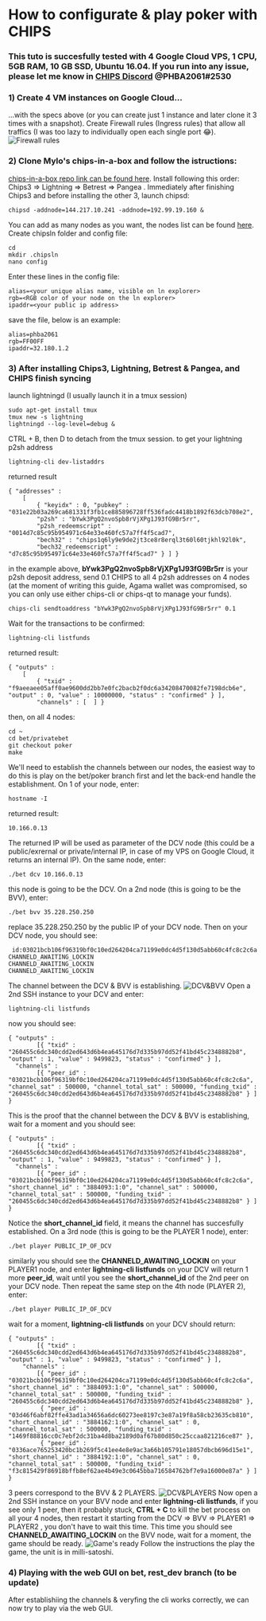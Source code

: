 # How to configurate & play poker with CHIPS
### This tuto is succesfully tested with 4 Google Cloud VPS, 1 CPU, 5GB RAM, 10 GB SSD, Ubuntu 16.04. If you run into any issue, please let me know in [CHIPS Discord](https://discordapp.com/channels/455737840169386016/455737840668770315) @PHBA2061#2530

### 1) Create 4 VM instances on Google Cloud...
...with the specs above (or you can create just 1 instance and later clone it 3 times with a snapshot). Create Firewall rules (Ingress rules) that allow all traffics (I was too lazy to individually open each single port :joy:).
![Firewall rules](https://raw.githubusercontent.com/NOCTLJRNE/CHIPS-tuto/master/img/allow%20all%20traffic.JPG)
### 2) Clone Mylo's chips-in-a-box and follow the istructions:
[chips-in-a-box repo link can be found here](https://github.com/proplatformers/chips-in-a-box). Install following this order: Chips3 => Lightning => Betrest => Pangea . Immediately after finishing Chips3 and before installing the other 3, launch chipsd:
```
chipsd -addnode=144.217.10.241 -addnode=192.99.19.160 &
```
You can add as many nodes as you want, the nodes list can be found [here](http://chips.komodochainz.info/network).
Create chipsln folder and config file:
```
cd
mkdir .chipsln
nano config
``` 
Enter these lines in the config file:
```
alias=<your unique alias name, visible on ln explorer>
rgb=<RGB color of your node on the ln explorer>
ipaddr=<your public ip address>
```
save the file, below is an example:
```
alias=phba2061
rgb=FF00FF
ipaddr=32.180.1.2
```
### 3) After installing Chips3, Lightning, Betrest & Pangea, and CHIPS finish syncing 
launch lightningd (I usually launch it in a tmux session)
```
sudo apt-get install tmux
tmux new -s lightning
lightningd --log-level=debug &
```
CTRL + B, then D to detach from the tmux session.
to get your lightning p2sh address
```
lightning-cli dev-listaddrs
```
returned result
```
{ "addresses" : 
	[ 
		{ "keyidx" : 0, "pubkey" : "031e22b03a269ca681331f3fb1ce885896728ff536fadc4418b1892f63dcb708e2",
		"p2sh" : "bYwk3PgQ2nvoSpb8rVjXPg1J93fG9Br5rr", 
		"p2sh_redeemscript" : "0014d7c85c95b954971c64e33e460fc57a7ff4f5cad7",
		"bech32" : "chips1q6ly9e9de2jt3ce8r8erql3t60l60tjkhl92l0k", 
		"bech32_redeemscript" : "d7c85c95b954971c64e33e460fc57a7ff4f5cad7" } ] }
```
in the example above, **bYwk3PgQ2nvoSpb8rVjXPg1J93fG9Br5rr** is your p2sh deposit address, send 0.1 CHIPS to all 4 p2sh addresses on 4 nodes (at the moment of writing this guide, Agama wallet was compromised, so you can only use either chips-cli or chips-qt to manage your funds).
```
chips-cli sendtoaddress "bYwk3PgQ2nvoSpb8rVjXPg1J93fG9Br5rr" 0.1
```
Wait for the transactions to be confirmed:
```
lightning-cli listfunds
```
returned result:
```
{ "outputs" : 
	[ 
		{ "txid" : "f9aeeaee05aff0ae9600dd2bb7e0fc2bacb2f0dc6a34208470082fe7198dcb6e", "output" : 0, "value" : 10000000, "status" : "confirmed" } ], 
		"channels" : [  ] }
```
then, on all 4 nodes:
```
cd ~
cd bet/privatebet
git checkout poker
make
```
We'll need to establish the channels between our nodes, the easiest way to do this is play on the bet/poker branch first and let the back-end handle the establishment.
On 1 of your node, enter:
```
hostname -I
```
returned result:
```
10.166.0.13
```
The returned IP will be used as parameter of the DCV node (this could be a public/exrernal or private/internal IP, in case of my VPS on Google Cloud, it returns an internal IP). On the same node, enter:
```
./bet dcv 10.166.0.13
```
this node is going to be the DCV.
On a 2nd node (this is going to be the BVV), enter:
```
./bet bvv 35.228.250.250
```
replace 35.228.250.250 by the public IP of your DCV node. Then on your DCV node, you should see:
```
 id:03021bcb106f96319bf0c10ed264204ca71199e0dc4d5f130d5abb60c4fc8c2c6a
CHANNELD_AWAITING_LOCKIN
CHANNELD_AWAITING_LOCKIN
CHANNELD_AWAITING_LOCKIN
```
The channel between the DCV & BVV is establishing.
![DCV&BVV](https://raw.githubusercontent.com/NOCTLJRNE/CHIPS-tuto/master/img/DCV%20lock%20in.JPG)
Open a 2nd SSH instance to your DCV and enter: 
```
lightning-cli listfunds
```
now you should see:
```
{ "outputs" :
        [{ "txid" : "260455c6dc340cdd2ed643d6b4ea645176d7d335b97dd52f41bd45c2348882b8", "output" : 1, "value" : 9499823, "status" : "confirmed" } ], 
  "channels" :
        [{ "peer_id" : "03021bcb106f96319bf0c10ed264204ca71199e0dc4d5f130d5abb60c4fc8c2c6a", "channel_sat" : 500000, "channel_total_sat" : 500000, "funding_txid" : "260455c6dc340cdd2ed643d6b4ea645176d7d335b97dd52f41bd45c2348882b8" } ] }
```
This is the proof that the channel between the DCV & BVV is establishing, wait for a moment and you should see: 
```
{ "outputs" :
        [{ "txid" : "260455c6dc340cdd2ed643d6b4ea645176d7d335b97dd52f41bd45c2348882b8", "output" : 1, "value" : 9499823, "status" : "confirmed" } ], 
  "channels" :
        [{ "peer_id" : "03021bcb106f96319bf0c10ed264204ca71199e0dc4d5f130d5abb60c4fc8c2c6a", "short_channel_id" : "3884093:1:0", "channel_sat" : 500000, "channel_total_sat" : 500000, "funding_txid" : "260455c6dc340cdd2ed643d6b4ea645176d7d335b97dd52f41bd45c2348882b8" } ] }

```
Notice the **short_channel_id** field, it means the channel has succesfully established.
On a 3rd node (this is going to be the PLAYER 1 node), enter:
```
./bet player PUBLIC_IP_OF_DCV
```
similarly you should see the **CHANNELD_AWAITING_LOCKIN** on your PLAYER1 node, and enter **lightning-cli listfunds** on your DCV will return 1 more **peer_id**, wait until you see the **short_channel_id** of the 2nd peer on your DCV node.
Then repeat the same step on the 4th node (PLAYER 2), enter:
```
./bet player PUBLIC_IP_OF_DCV
```
wait for a moment, **lightning-cli listfunds** on your DCV should return:
```
{ "outputs" :
        [{ "txid" : "260455c6dc340cdd2ed643d6b4ea645176d7d335b97dd52f41bd45c2348882b8", "output" : 1, "value" : 9499823, "status" : "confirmed" } ], 
	"channels" :
        [{ "peer_id" : "03021bcb106f96319bf0c10ed264204ca71199e0dc4d5f130d5abb60c4fc8c2c6a", "short_channel_id" : "3884093:1:0", "channel_sat" : 500000, "channel_total_sat" : 500000, "funding_txid" : "260455c6dc340cdd2ed643d6b4ea645176d7d335b97dd52f41bd45c2348882b8" },
         { "peer_id" : "03d46f6abf82ffe43ad1a34656a6dc60273ee8197c3e87a19f8a58cb23635cb810", "short_channel_id" : "3884162:1:0", "channel_sat" : 0, "channel_total_sat" : 500000, "funding_txid" : "1469f88816cc0c7ebf2dc31ba4d8ba2189d0af67b80d850c25ccaa821216ce87" },
         { "peer_id" : "0336ace765253420bc1b269f5c41ee4e8e9ac3a66b105791e18057dbcb696d15e1", "short_channel_id" : "3884192:1:0", "channel_sat" : 0, "channel_total_sat" : 500000, "funding_txid" : "f3c815429f86918bffb8ef62ae4b49e3c0645bba716584762bf7e9a16000e87a" } ] }

```
3 peers correspond to the BVV & 2 PLAYERS.
![DCV&PLAYERS](https://raw.githubusercontent.com/NOCTLJRNE/CHIPS-tuto/master/img/BVV%20lock%20in.JPG)
Now open a 2nd SSH instance on your BVV node and enter **lightning-cli listfunds**, if you see only 1 peer, then it probably stuck, **CTRL + C** to kill the bet process on all your 4 nodes, then restart it starting from the DCV => BVV => PLAYER1 => PLAYER2 , you don't have to wait this time.
This time you should see **CHANNELD_AWAITING_LOCKIN** on the BVV node, wait for a moment, the game should be ready.
![Game's ready](https://raw.githubusercontent.com/NOCTLJRNE/CHIPS-tuto/master/img/game%20ready.JPG)
Follow the instructions the play the game, the unit is in milli-satoshi.
### 4) Playing with the web GUI on bet, rest_dev branch (to be update)
After establishiing the channels & veryfing the cli works correctly, we can now try to play via the web GUI. 
